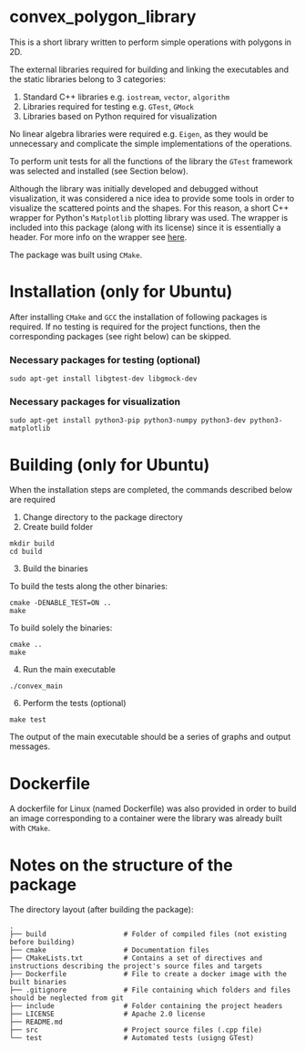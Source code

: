 # convex_polygon_library

This is a short library written to perform simple operations with polygons in 2D.

The external libraries required for building and linking the executables and the static libraries belong to 3 categories:
1. Standard C++ libraries e.g. `iostream`, `vector`, `algorithm`
2. Libraries required for testing e.g. `GTest`, `GMock`
3. Libraries based on Python required for visualization

No linear algebra libraries were required e.g. `Eigen`, as they would be unnecessary and complicate the simple implementations of the operations.

To perform unit tests for all the functions of the library the `GTest` framework was selected and installed (see Section below).

Although the library was initially developed and debugged without visualization, it was considered a nice idea to provide some tools in order to visualize the scattered points and the shapes. For this reason, a short C++ wrapper for Python's `Matplotlib` plotting library was used. 
The wrapper is included into this package (along with its license) since it is essentially a header. For more info on the wrapper see [here](https://matplotlib-cpp.readthedocs.io/en/latest/).

The package was built using `CMake`.

# Installation (only for Ubuntu)

After installing `CMake` and `GCC` the installation of following packages is required. If no testing is required for the project functions, then the corresponding packages (see right below) can be skipped.

### Necessary packages for testing (optional)
```
sudo apt-get install libgtest-dev libgmock-dev
```
### Necessary packages for visualization
```
sudo apt-get install python3-pip python3-numpy python3-dev python3-matplotlib
```

# Building (only for Ubuntu)
When the installation steps are completed, the commands described below are required
1. Change directory to the package directory
2. Create build folder
```
mkdir build
cd build
```
3. Build the binaries

To build the tests along the other binaries:
```
cmake -DENABLE_TEST=ON .. 
make
```

To build solely the binaries:
```
cmake .. 
make
```
4. Run the main executable 
```
./convex_main 
```
6. Perform the tests (optional)
```
make test
```
The output of the main executable should be a series of graphs and output messages.

# Dockerfile

A dockerfile for Linux (named Dockerfile) was also provided in order to build an image corresponding to a container were the library was already built with `CMake`. 

# Notes on the structure of the package

The directory layout (after building the package):

    .
    ├── build                   # Folder of compiled files (not existing before building)
    ├── cmake                   # Documentation files
    ├── CMakeLists.txt          # Contains a set of directives and instructions describing the project's source files and targets
    ├── Dockerfile              # File to create a docker image with the built binaries
    ├── .gitignore              # File containing which folders and files should be neglected from git
    ├── include		            # Folder containing the project headers
    ├── LICENSE				    # Apache 2.0 license
    ├── README.md
    ├── src                     # Project source files (.cpp file)
    └── test                    # Automated tests (usigng GTest)

